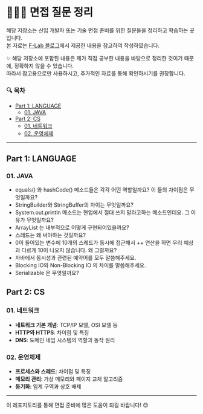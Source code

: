 # 🧑🏼‍🌾 면접 질문 정리

해당 저장소는 신입 개발자 또는 기술 면접 준비를 위한 질문들을 정리하고 학습하는 곳입니다.  
본 자료는 [F-Lab 블로그](https://f-lab.kr/blog/java-backend-interview-1)에서 제공한 내용을 참고하여 작성하였습니다.

✨ 해당 저장소에 포함된 내용은 제가 직접 공부한 내용을 바탕으로 정리한 것이기 때문에, 정확하지 않을 수 있습니다.  
따라서 참고용으로만 사용하시고, 추가적인 자료를 통해 확인하시기를 권장합니다.

### 🔍 목차
- [Part 1: LANGUAGE](#part-1-language)
    - [01. JAVA](#01-java)
- [Part 2: CS](#part-2-cs)
    - [01. 네트워크](#01-네트워크)
    - [02. 운영체제](#02-운영체제)

---

## Part 1: LANGUAGE
### 01. JAVA
- equals() 와 hashCode() 메소드들은 각각 어떤 역할일까요? 이 둘의 차이점은 무엇일까요?
- StringBuilder와 StringBuffer의 차이는 무엇일까요?
- System.out.println 메소드는 현업에서 절대 쓰지 말라고하는 메소드인데요. 그 이유가 무엇일까요?
- ArrayList 는 내부적으로 어떻게 구현되어있을까요?
- 스레드는 왜 써야하는 것일까요?
- 0이 들어있는 변수에 10개의 스레드가 동시에 접근해서 ++ 연산을 하면 우리 예상과 다르게 10이 나오지 않습니다. 왜 그럴까요?
- 자바에서 동시성과 관련된 예약어를 모두 말씀해주세요.
- Blocking IO와 Non-Blocking IO 의 차이를 말씀해주세요.
- Serializable 은 무엇일까요?

## Part 2: CS
### 01. 네트워크
- **네트워크 기본 개념**: TCP/IP 모델, OSI 모델 등
- **HTTP와 HTTPS**: 차이점 및 특징
- **DNS**: 도메인 네임 시스템의 역할과 동작 원리

### 02. 운영체제
- **프로세스와 스레드**: 차이점 및 특징
- **메모리 관리**: 가상 메모리와 페이지 교체 알고리즘
- **동기화**: 임계 구역과 상호 배제

---

이 레포지토리를 통해 면접 준비에 많은 도움이 되길 바랍니다! 😊
